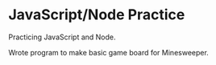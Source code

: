 JavaScript/Node Practice
========================

Practicing JavaScript and Node.

Wrote program to make basic game board for Minesweeper.